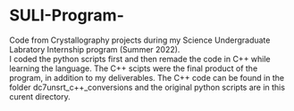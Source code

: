 # SULI-Program-
Code from Crystallography projects during my Science Undergraduate Labratory Internship program (Summer 2022).  
I coded the python scripts first and then remade the code in C++ while learning the language.  The C++ scipts were the final product of the program, in addition to my deliverables.  The C++ code can be found in the folder dc7unsrt_c++_conversions and the original python scripts are in this curent directory.
